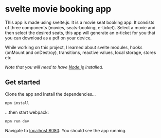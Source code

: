 # svelte movie booking app

This app is made using svelte.js. It is a movie seat booking app. It consists of three components (movies, seats-booking, e-ticket). Select a movie and then select the desired seats, this app will generate an e-ticket for you that you can download as a pdf on your device.

While working on this project, I learned about svelte modules, hooks (onMount and onDestroy), transitions, reactive values, local storage, stores etc.

*Note that you will need to have [Node.js](https://nodejs.org) installed.*


## Get started

Clone the app and Install the dependencies...

```bash
npm install
```

...then start webpack:

```bash
npm run dev
```

Navigate to [localhost:8080](http://localhost:8080). You should see the app running. 
